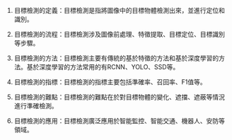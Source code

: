 1. 目標檢測的定義：目標檢測是指將圖像中的目標物體檢測出來，並進行定位和識別。

2. 目標檢測的流程：目標檢測涉及圖像前處理、特徵提取、目標定位、目標識別等步驟。

3. 目標檢測的方法：目標檢測主要有傳統的基於特徵的方法和基於深度學習的方法。基於深度學習的方法常用的有RCNN、YOLO、SSD等。

4. 目標檢測的指標：目標檢測的指標主要包括準確率、召回率、F1值等。

5. 目標檢測的難點：目標檢測的難點在於對目標物體的變化、遮擋、遮蔽等情況進行準確檢測。

6. 目標檢測的應用：目標檢測廣泛應用於智能監控、智能交通、機器人、安防等領域。
